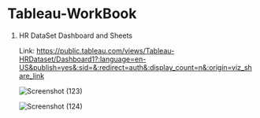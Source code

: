 # Tableau-WorkBook
1) HR DataSet Dashboard and Sheets

   Link: https://public.tableau.com/views/Tableau-HRDataset/Dashboard1?:language=en-US&publish=yes&:sid=&:redirect=auth&:display_count=n&:origin=viz_share_link

   ![Screenshot (123)](https://github.com/user-attachments/assets/6c919ebd-a3b9-43e6-b337-a4aa8b46772d)

   ![Screenshot (124)](https://github.com/user-attachments/assets/b55b836e-0d2e-45fb-bf8b-77f49454a211)

